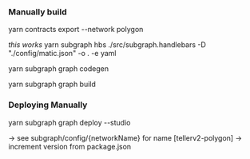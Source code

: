 
### Manually build 
yarn contracts export --network polygon


*this works* 
yarn subgraph hbs ./src/subgraph.handlebars -D "./config/matic.json"  -o . -e yaml



 yarn subgraph graph codegen

 yarn subgraph graph build 


 ### Deploying Manually
 yarn subgraph graph deploy --studio

-> see subgraph/config/{networkName} for name  [tellerv2-polygon]
-> increment version from package.json 
